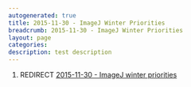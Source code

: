 ```yaml
---
autogenerated: true
title: 2015-11-30 - ImageJ Winter Priorities
breadcrumb: 2015-11-30 - ImageJ Winter Priorities
layout: page
categories: 
description: test description
---
```


1.  REDIRECT [2015-11-30 - ImageJ winter priorities](2015-11-30_-_ImageJ_winter_priorities "wikilink")
